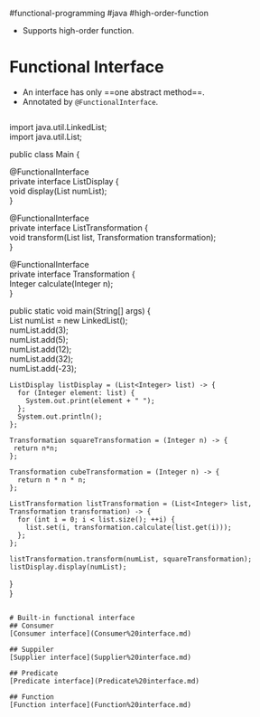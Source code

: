 #functional-programming #java #high-order-function  

- Supports high-order function.
# Functional Interface
- An interface has only ==one abstract method==.
- Annotated by `@FunctionalInterface`.
	```Java
import java.util.LinkedList;  
import java.util.List;  
  
public class Main {  
  
  @FunctionalInterface  
  private interface ListDisplay {  
    void display(List<Integer> numList);  
  }  
  
  @FunctionalInterface  
  private interface ListTransformation {  
    void transform(List<Integer> list, Transformation transformation);  
  }  
  
  @FunctionalInterface  
  private interface Transformation {  
    Integer calculate(Integer n);  
  }  
  
  public static void main(String[] args) {  
    List<Integer> numList = new LinkedList<Integer>();  
    numList.add(3);  
    numList.add(5);  
    numList.add(12);  
    numList.add(32);  
    numList.add(-23);  
  
    ListDisplay listDisplay = (List<Integer> list) -> {  
      for (Integer element: list) {  
        System.out.print(element + " ");  
      };  
      System.out.println();  
    };  
  
    Transformation squareTransformation = (Integer n) -> {  
     return n*n;  
    };  
  
    Transformation cubeTransformation = (Integer n) -> {  
      return n * n * n;  
    };  
  
    ListTransformation listTransformation = (List<Integer> list, Transformation transformation) -> {  
      for (int i = 0; i < list.size(); ++i) {  
        list.set(i, transformation.calculate(list.get(i)));  
      };  
    };  
  
    listTransformation.transform(numList, squareTransformation);  
    listDisplay.display(numList);  
  }  
}
```

# Built-in functional interface
## Consumer
[Consumer interface](Consumer%20interface.md)

## Suppiler
[Supplier interface](Supplier%20interface.md)

## Predicate
[Predicate interface](Predicate%20interface.md)

## Function
[Function interface](Function%20interface.md)






